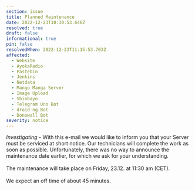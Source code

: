 ```yaml
---
section: issue
title: Planned Maintenance
date: 2022-12-23T10:30:53.646Z
resolved: true
draft: false
informational: true
pin: false
resolvedWhen: 2022-12-23T11:15:53.703Z
affected:
  - Website
  - AyokaRadio
  - Pastebin
  - Jenkins
  - Netdata
  - Mango Manga Server
  - Image Upload
  - Shinbayo
  - Telegram Uno Bot
  - droid-ng Bot
  - Donowall Bot
severity: notice
---
```

*Investigating* - With this e-mail we would like to inform you that your Server must be serviced at short notice. Our technicians will complete the work as soon as possible. Unfortunately, there was no way to announce the maintenance date earlier, for which we ask for your understanding.\
\
The maintenance will take place on Friday, 23.12. at 11:30 am (CET).\
\
We expect an off time of about 45 minutes.